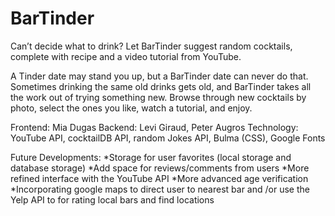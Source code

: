 # BarTinder

Can’t decide what to drink? Let BarTinder suggest random cocktails, complete with recipe and a video tutorial from YouTube.

A Tinder date may stand you up, but a BarTinder date can never do that. 
Sometimes drinking the same old drinks gets old, and BarTinder takes all the work out of trying something new. Browse through new cocktails by photo, select the ones you like, watch a tutorial, and enjoy.

Frontend: Mia Dugas
Backend: Levi Giraud, Peter Augros
Technology: 
YouTube API, cocktailDB API, random Jokes API, Bulma (CSS), Google Fonts

Future Developments:
*Storage for user favorites (local storage and database storage)
*Add space for reviews/comments from users
*More refined interface with the YouTube API
*More advanced age verification
*Incorporating google maps to direct user to nearest bar and /or use the Yelp API to for rating local bars and find locations
